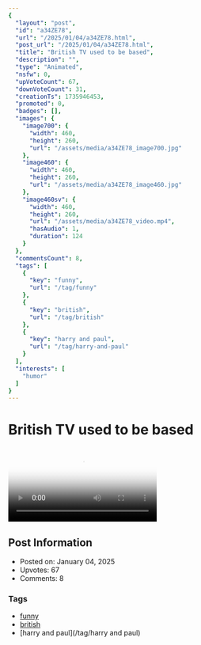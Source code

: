 ```yaml
---
{
  "layout": "post",
  "id": "a34ZE78",
  "url": "/2025/01/04/a34ZE78.html",
  "post_url": "/2025/01/04/a34ZE78.html",
  "title": "British TV used to be based",
  "description": "",
  "type": "Animated",
  "nsfw": 0,
  "upVoteCount": 67,
  "downVoteCount": 31,
  "creationTs": 1735946453,
  "promoted": 0,
  "badges": [],
  "images": {
    "image700": {
      "width": 460,
      "height": 260,
      "url": "/assets/media/a34ZE78_image700.jpg"
    },
    "image460": {
      "width": 460,
      "height": 260,
      "url": "/assets/media/a34ZE78_image460.jpg"
    },
    "image460sv": {
      "width": 460,
      "height": 260,
      "url": "/assets/media/a34ZE78_video.mp4",
      "hasAudio": 1,
      "duration": 124
    }
  },
  "commentsCount": 8,
  "tags": [
    {
      "key": "funny",
      "url": "/tag/funny"
    },
    {
      "key": "british",
      "url": "/tag/british"
    },
    {
      "key": "harry and paul",
      "url": "/tag/harry-and-paul"
    }
  ],
  "interests": [
    "humor"
  ]
}
---
```


# British TV used to be based

<video controls playsinline loop poster="/assets/media/a34ZE78_image460.jpg">
  <source src="/assets/media/a34ZE78_video.mp4" type="video/mp4">
  Your browser does not support the video tag.
</video>

## Post Information

- Posted on: January 04, 2025
- Upvotes: 67
- Comments: 8

### Tags

- [funny](/tag/funny)
- [british](/tag/british)
- [harry and paul](/tag/harry and paul)
